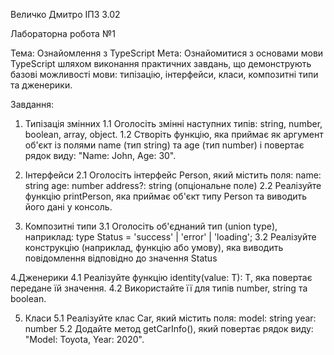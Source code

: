 Величко Дмитро ІПЗ 3.02

Лабораторна робота №1

Тема: Ознайомлення з TypeScript
Мета: Ознайомитися з основами мови TypeScript шляхом виконання практичних завдань, що демонструють базові можливості мови: типізацію, інтерфейси, класи, композитні типи та дженерики.

Завдання:
1. Типізація змінних
1.1 Оголосіть змінні наступних типів: string, number, boolean, array, object.
1.2 Створіть функцію, яка приймає як аргумент об'єкт із полями name (тип string) та age (тип number) і повертає рядок виду: "Name: John, Age: 30".

3. Інтерфейси
2.1 Оголосіть інтерфейс Person, який містить поля:
    name: string
    age: number
    address?: string (опціональне поле)
2.2 Реалізуйте функцію printPerson, яка приймає об'єкт типу Person та виводить його дані у консоль.

4. Композитні типи
3.1 Оголосіть об'єднаний тип (union type), наприклад:
   type Status = 'success' | 'error' | 'loading';
3.2 Реалізуйте конструкцію (наприклад, функцію або умову), яка виводить повідомлення відповідно до значення Status

4.Дженерики
4.1 Реалізуйте функцію identity<T>(value: T): T, яка повертає передане їй значення.
4.2 Використайте її для типів number, string та boolean.

5. Класи
5.1 Реалізуйте клас Car, який містить поля:
   model: string
   year: number
5.2 Додайте метод getCarInfo(), який повертає рядок виду: "Model: Toyota, Year: 2020".
